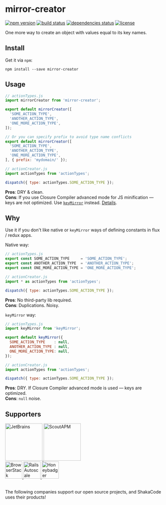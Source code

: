 # mirror-creator

[![npm version](https://img.shields.io/npm/v/mirror-creator.svg?style=flat-square)](https://www.npmjs.com/package/mirror-creator)
[![build status](https://img.shields.io/travis/shakacode/mirror-creator/master.svg?style=flat-square)](https://travis-ci.org/shakacode/mirror-creator)
[![dependencies status](https://img.shields.io/gemnasium/shakacode/mirror-creator.svg?style=flat-square)](https://gemnasium.com/shakacode/mirror-creator)
[![license](https://img.shields.io/npm/l/mirror-creator.svg?style=flat-square)](https://www.npmjs.com/package/mirror-creator)

One more way to create an object with values equal to its key names.

## Install

Get it via `npm`:

```
npm install --save mirror-creator
```

## Usage

```javascript
// actionTypes.js
import mirrorCreator from 'mirror-creator';

export default mirrorCreator([
  'SOME_ACTION_TYPE',
  'ANOTHER_ACTION_TYPE',
  'ONE_MORE_ACTION_TYPE',
]);

// Or you can specify prefix to avoid type name conflicts
export default mirrorCreator([
  'SOME_ACTION_TYPE',
  'ANOTHER_ACTION_TYPE',
  'ONE_MORE_ACTION_TYPE',
], { prefix: 'mydomain/' });

// actionCreator.js
import actionTypes from 'actionTypes';

dispatch({ type: actionTypes.SOME_ACTION_TYPE });
```

**Pros**: DRY & clean.  
**Cons**: If you use Closure Compiler advanced mode for JS minification — keys are not optimized. Use [`keyMirror`](https://github.com/STRML/keyMirror) instead. [Details](https://github.com/facebook/react/issues/1639#issuecomment-45188026).


## Why

Use it if you don't like native or `keyMirror` ways of defining constants in flux / redux apps.

Native way:

```javascript
// actionTypes.js
export const SOME_ACTION_TYPE     = 'SOME_ACTION_TYPE';
export const ANOTHER_ACTION_TYPE  = 'ANOTHER_ACTION_TYPE';
export const ONE_MORE_ACTION_TYPE = 'ONE_MORE_ACTION_TYPE';

// actionCreator.js
import * as actionTypes from 'actionTypes';

dispatch({ type: actionTypes.SOME_ACTION_TYPE });
```

**Pros**: No third-party lib required.  
**Cons**: Duplications. Noisy.


`keyMirror` way:

```javascript
// actionTypes.js
import keyMirror from 'keyMirror';

export default keyMirror({
  SOME_ACTION_TYPE    : null,
  ANOTHER_ACTION_TYPE : null,
  ONE_MORE_ACTION_TYPE: null,
});

// actionCreator.js
import actionTypes from 'actionTypes';

dispatch({ type: actionTypes.SOME_ACTION_TYPE });
```

**Pros**: DRY. If Closure Compiler advanced mode is used — keys are optimized.  
**Cons**: `null` noise.

## Supporters

<a href="https://www.jetbrains.com">
  <img src="https://user-images.githubusercontent.com/4244251/184881139-42e4076b-024b-4b30-8c60-c3cd0e758c0a.png" alt="JetBrains" height="120px">
</a>
<a href="https://scoutapp.com">
  <picture>
    <source media="(prefers-color-scheme: dark)" srcset="https://user-images.githubusercontent.com/4244251/184881147-0d077438-3978-40da-ace9-4f650d2efe2e.png">
    <source media="(prefers-color-scheme: light)" srcset="https://user-images.githubusercontent.com/4244251/184881152-9f2d8fba-88ac-4ba6-873b-22387f8711c5.png">
    <img alt="ScoutAPM" src="https://user-images.githubusercontent.com/4244251/184881152-9f2d8fba-88ac-4ba6-873b-22387f8711c5.png" height="120px">
  </picture>
</a>
<br />
<a href="https://www.browserstack.com">
  <picture>
    <source media="(prefers-color-scheme: dark)" srcset="https://user-images.githubusercontent.com/4244251/184881122-407dcc29-df78-4b20-a9ad-f597b56f6cdb.png">
    <source media="(prefers-color-scheme: light)" srcset="https://user-images.githubusercontent.com/4244251/184881129-e1edf4b7-3ae1-4ea8-9e6d-3595cf01609e.png">
    <img alt="BrowserStack" src="https://user-images.githubusercontent.com/4244251/184881129-e1edf4b7-3ae1-4ea8-9e6d-3595cf01609e.png" height="55px">
  </picture>
</a>
<a href="https://railsautoscale.com">
  <img src="https://user-images.githubusercontent.com/4244251/184881144-95c2c25c-9879-4069-864d-4e67d6ed39d2.png" alt="Rails Autoscale" height="55px">
</a>
<a href="https://www.honeybadger.io">
  <img src="https://user-images.githubusercontent.com/4244251/184881133-79ee9c3c-8165-4852-958e-31687b9536f4.png" alt="Honeybadger" height="55px">
</a>

<br />
<br />

The following companies support our open source projects, and ShakaCode uses their products!
